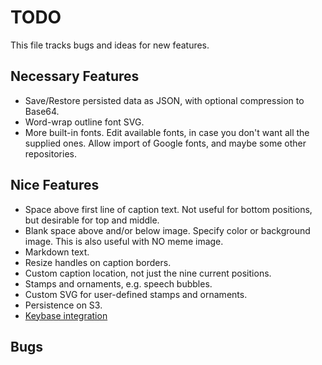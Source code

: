 # TODO

This file tracks bugs and ideas for new features.

## Necessary Features

* Save/Restore persisted data as JSON, with optional compression to Base64.
* Word-wrap outline font SVG.
* More built-in fonts.
  Edit available fonts, in case you don't want all the supplied ones.
  Allow import of Google fonts, and maybe some other repositories.

## Nice Features

* Space above first line of caption text.
  Not useful for bottom positions, but desirable for top and middle.
* Blank space above and/or below image. Specify color or background image.
  This is also useful with NO meme image.
* Markdown text.
* Resize handles on caption borders.
* Custom caption location, not just the nine current positions.
* Stamps and ornaments, e.g. speech bubbles.
* Custom SVG for user-defined stamps and ornaments.
* Persistence on S3.
* [Keybase integration](https://keybase.io/docs/proof_integration_guide)

## Bugs

